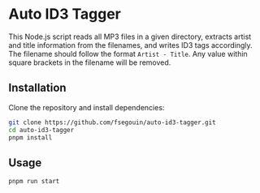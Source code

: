 # Auto ID3 Tagger

This Node.js script reads all MP3 files in a given directory, extracts artist and title information from the filenames, and writes ID3 tags accordingly. The filename should follow the format `Artist - Title`. Any value within square brackets in the filename will be removed.

## Installation

Clone the repository and install dependencies:

```bash
git clone https://github.com/fsegouin/auto-id3-tagger.git
cd auto-id3-tagger
pnpm install
```

## Usage
```bash
pnpm run start
```

